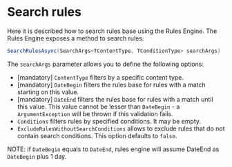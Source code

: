 # Search rules

Here it is described how to search rules base using the Rules Engine. The Rules Engine exposes a method to search rules:

```csharp
SearchRulesAsync(SearchArgs<TContentType, TConditionType> searchArgs)
```

The `searchArgs` parameter allows you to define the following options:

- [mandatory] `ContentType` filters by a specific content type.
- [mandatory] `DateBegin` filters the rules base for rules with a match starting on this value.
- [mandatory] `DateEnd` filters the rules base for rules with a match until this value. This value cannot be lesser than `DateBegin` - a `ArgumentException` will be thrown if this validation fails.
- `Conditions` filters rules by specified conditions. It may be empty.
- `ExcludeRulesWithoutSearchConditions` allows to exclude rules that do not contain search conditions. This option defaults to `false`.

NOTE: if `DateBegin` equals to `DateEnd`, rules engine will assume DateEnd as `DateBegin` plus 1 day.
